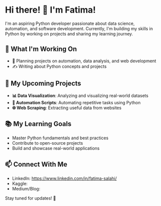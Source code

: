 # Hi there! 👋 I'm Fatima!

I'm an aspiring Python developer passionate about data science, automation, and software development. Currently, I'm building my skills in Python by working on projects and sharing my learning journey.

## 🔭 What I'm Working On
- 🚀 Planning projects on automation, data analysis, and web development
- ✍️ Writing about Python concepts and projects

## 📝 My Upcoming Projects
- **📊 Data Visualization**: Analyzing and visualizing real-world datasets
- **🤖 Automation Scripts**: Automating repetitive tasks using Python
- **🌐 Web Scraping**: Extracting useful data from websites

## 📚 My Learning Goals
- Master Python fundamentals and best practices
- Contribute to open-source projects
- Build and showcase real-world applications

## 📫 Connect With Me
- LinkedIn: https://www.linkedin.com/in/fatima-salahi/
- Kaggle: 
- Medium/Blog: 

Stay tuned for updates! 🚀

